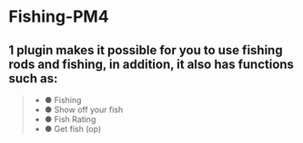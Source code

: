 # Fishing-PM4

## 1 plugin makes it possible for you to use fishing rods and fishing, in addition, it also has functions such as:
 >- ● Fishing 
 >- ● Show off your fish 
 >- ● Fish Rating 
 >- ● Get fish (op)
